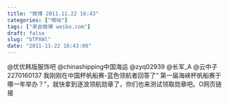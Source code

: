 ```yaml
---
title: "微博 2011.11.22 16:43"
categories: ["嘀咕"]
tags: ["来自微博 weibo.com"]
draft: false
slug: "bTPXWl"
date: "2011-11-22 16:43:00"
---
```


<p>@优优韩版服饰吧 @chinashipping中国海运 @zyq02939 @长军_A @云中子2270160137 我刚刚在中国杯帆船赛-蓝色领航者回答了“ 第一届海峡杯帆船赛于哪一年举办？”，就快拿到逐浪领航勋章了，你们也来测试领取勋章吧。O网页链接 ​​​​</p>
